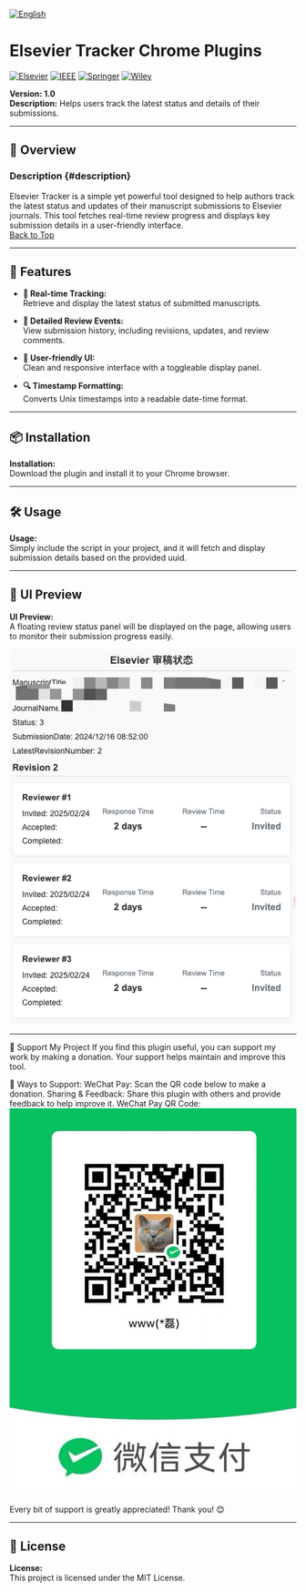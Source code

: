 
[![English](https://img.shields.io/badge/Language-English-blue)](#english-description)

# Elsevier Tracker Chrome Plugins  

[![Elsevier](https://img.shields.io/badge/Elsevier-Supported-brightgreen)](#)
[![IEEE](https://img.shields.io/badge/IEEE-Coming%20Soon-blue)](#)
[![Springer](https://img.shields.io/badge/Springer-Coming%20Soon-blue)](#)
[![Wiley](https://img.shields.io/badge/Wiley-Coming%20Soon-blue)](#)

**Version: 1.0**  
**Description:** Helps users track the latest status and details of their submissions.

---

## 🚀 Overview

### Description {#description}
Elsevier Tracker is a simple yet powerful tool designed to help authors track the latest status and updates of their manuscript submissions to Elsevier journals. This tool fetches real-time review progress and displays key submission details in a user-friendly interface.  
[Back to Top](#elsevier-tracker-chrome-plugins)

---

## 🎯 Features

- **📌 Real-time Tracking:**  
  Retrieve and display the latest status of submitted manuscripts.

- **📜 Detailed Review Events:**  
  View submission history, including revisions, updates, and review comments.

- **🎨 User-friendly UI:**  
  Clean and responsive interface with a toggleable display panel.

- **🔍 Timestamp Formatting:**  
  Converts Unix timestamps into a readable date-time format.

---

## 📦 Installation

**Installation:**  
Download the plugin and install it to your Chrome browser.

---

## 🛠 Usage

**Usage:**  
Simply include the script in your project, and it will fetch and display submission details based on the provided uuid.

---

## 🎨 UI Preview

**UI Preview:**  
A floating review status panel will be displayed on the page, allowing users to monitor their submission progress easily.

![Additional UI Screenshot](https://github.com/WL661/Elsevier-Tracker/blob/main/previews2.png)

---

💖 Support My Project
If you find this plugin useful, you can support my work by making a donation. Your support helps maintain and improve this tool.

🎁 Ways to Support:
WeChat Pay: Scan the QR code below to make a donation.
Sharing & Feedback: Share this plugin with others and provide feedback to help improve it.
WeChat Pay QR Code:
![Additional UI Screenshot](https://github.com/WL661/Elsevier-Tracker/blob/main/WxPay.jpg)

Every bit of support is greatly appreciated! Thank you! 😊


---

## 📜 License

**License:**  
This project is licensed under the MIT License.
